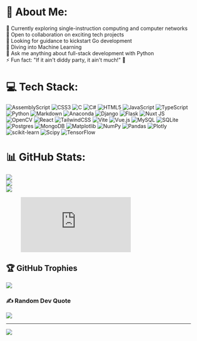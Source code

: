 # 💫 About Me:
🔭 Currently exploring single-instruction computing and computer networks  <br>
👯 Open to collaboration on exciting tech projects  <br>
🤝 Looking for guidance to kickstart Go development  <br>
🌱 Diving into Machine Learning  <br>
💬 Ask me anything about full-stack development with Python  <br>
⚡ Fun fact: "If it ain't diddy party, it ain't much!" 🎉  


# 💻 Tech Stack:
![AssemblyScript](https://img.shields.io/badge/assembly%20script-%23000000.svg?style=plastic&logo=assemblyscript&logoColor=white) 
![CSS3](https://img.shields.io/badge/css3-%231572B6.svg?style=plastic&logo=css3&logoColor=white) 
![C](https://img.shields.io/badge/c-%2300599C.svg?style=plastic&logo=c&logoColor=white) 
![C#](https://img.shields.io/badge/c%23-%23239120.svg?style=plastic&logo=csharp&logoColor=white) 
![HTML5](https://img.shields.io/badge/html5-%23E34F26.svg?style=plastic&logo=html5&logoColor=white) 
![JavaScript](https://img.shields.io/badge/javascript-%23323330.svg?style=plastic&logo=javascript&logoColor=%23F7DF1E) 
![TypeScript](https://img.shields.io/badge/typescript-%23007ACC.svg?style=plastic&logo=typescript&logoColor=white) 
![Python](https://img.shields.io/badge/python-3670A0?style=plastic&logo=python&logoColor=ffdd54) 
![Markdown](https://img.shields.io/badge/markdown-%23000000.svg?style=plastic&logo=markdown&logoColor=white) 
![Anaconda](https://img.shields.io/badge/Anaconda-%2344A833.svg?style=plastic&logo=anaconda&logoColor=white) 
![Django](https://img.shields.io/badge/django-%23092E20.svg?style=plastic&logo=django&logoColor=white) 
![Flask](https://img.shields.io/badge/flask-%23000.svg?style=plastic&logo=flask&logoColor=white) 
![Nuxt JS](https://img.shields.io/badge/Nuxt-002E3B?style=plastic&logo=nuxt.js&logoColor=#00DC82) 
![OpenCV](https://img.shields.io/badge/opencv-%23white.svg?style=plastic&logo=opencv&logoColor=white) 
![React](https://img.shields.io/badge/react-%2320232a.svg?style=plastic&logo=react&logoColor=%2361DAFB) 
![TailwindCSS](https://img.shields.io/badge/tailwindcss-%2338B2AC.svg?style=plastic&logo=tailwind-css&logoColor=white) 
![Vite](https://img.shields.io/badge/vite-%23646CFF.svg?style=plastic&logo=vite&logoColor=white) 
![Vue.js](https://img.shields.io/badge/vue.js-%2335495e.svg?style=plastic&logo=vuedotjs&logoColor=%234FC08D) 
![MySQL](https://img.shields.io/badge/mysql-4479A1.svg?style=plastic&logo=mysql&logoColor=white) 
![SQLite](https://img.shields.io/badge/sqlite-%2307405e.svg?style=plastic&logo=sqlite&logoColor=white) 
![Postgres](https://img.shields.io/badge/postgres-%23316192.svg?style=plastic&logo=postgresql&logoColor=white) 
![MongoDB](https://img.shields.io/badge/MongoDB-%234ea94b.svg?style=plastic&logo=mongodb&logoColor=white) 
![Matplotlib](https://img.shields.io/badge/Matplotlib-%23ffffff.svg?style=plastic&logo=Matplotlib&logoColor=black) 
![NumPy](https://img.shields.io/badge/numpy-%23013243.svg?style=plastic&logo=numpy&logoColor=white) 
![Pandas](https://img.shields.io/badge/pandas-%23150458.svg?style=plastic&logo=pandas&logoColor=white) 
![Plotly](https://img.shields.io/badge/Plotly-%233F4F75.svg?style=plastic&logo=plotly&logoColor=white) 
![scikit-learn](https://img.shields.io/badge/scikit--learn-%23F7931E.svg?style=plastic&logo=scikit-learn&logoColor=white) 
![Scipy](https://img.shields.io/badge/SciPy-%230C55A5.svg?style=plastic&logo=scipy&logoColor=white) 
![TensorFlow](https://img.shields.io/badge/TensorFlow-%23FF6F00.svg?style=plastic&logo=TensorFlow&logoColor=white)

# 📊 GitHub Stats:
![](https://github-readme-stats.vercel.app/api?username=anita-maxwynn&theme=tokyonight&hide_border=false&include_all_commits=true&count_private=true)<br/>
![](https://nirzak-streak-stats.vercel.app/?user=anita-maxwynn&theme=tokyonight&hide_border=false)<br/>
![](https://github-readme-stats.vercel.app/api/top-langs/?username=anita-maxwynn&theme=tokyonight&hide_border=false&include_all_commits=true&count_private=true&layout=compact)
<figure><embed src="https://wakatime.com/share/@a0a303a4-b3ff-4a1a-999e-fa9e20235504/7fdcd66e-be7f-48b6-a9a8-fcb1e1cc249d.svg"></embed></figure>

## 🏆 GitHub Trophies
![](https://github-profile-trophy.vercel.app/?username=anita-maxwynn&theme=tokyonight&no-frame=true&no-bg=true&margin-w=4)

### ✍️ Random Dev Quote
![](https://quotes-github-readme.vercel.app/api?type=vertical&theme=dark)

---
[![](https://visitcount.itsvg.in/api?id=anita-maxwynn&icon=9&color=0)](https://visitcount.itsvg.in)

<!-- Proudly created with GPRM ( https://gprm.itsvg.in ) -->
